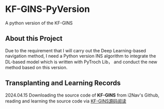 # KF-GINS-PyVersion
A python version of the KF-GINS

## About this Project
Due to the requirement that I will carry out the Deep Learning-based navigation method, I need a Python version INS algorithm to integrate the DL-based model which is written with PyTroch Lib， and conduct the new method based on this version.

## Transplanting and Learning Records
2024.04.15 Downloading the source code of **KF-GINS** from i2Nav's Github, reading and learning the source code via [KF-GINS源码阅读](https://github.com/LiZhengXiao99/Navigation-Learning/blob/main/12-KF-GINS%E6%BA%90%E7%A0%81%E9%98%85%E8%AF%BB/KF-GINS%E6%BA%90%E7%A0%81%E9%98%85%E8%AF%BB.md)
